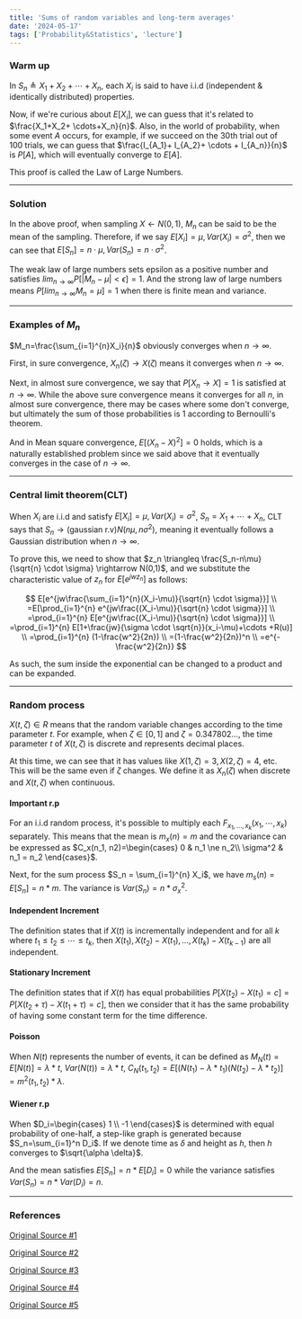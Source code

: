 ```yaml
---
title: 'Sums of random variables and long-term averages'
date: '2024-05-17'
tags: ['Probability&Statistics', 'lecture']
---
```


### Warm up

In $S_n \triangleq X_1 + X_2 + \cdots + X_n$, each $X_i$ is said to have i.i.d (independent & identically distributed) properties.

Now, if we're curious about $E[X_i]$, we can guess that it's related to $\frac{X_1+X_2+ \cdots+X_n}{n}$. Also, in the world of probability, when some event $A$ occurs, for example, if we succeed on the 30th trial out of 100 trials, we can guess that $\frac{I_{A_1}+ I_{A_2}+ \cdots + I_{A_n}}{n}$ is $P[A]$, which will eventually converge to $E[A]$.

This proof is called the Law of Large Numbers.

---

### Solution

In the above proof, when sampling $X \leftarrow N(0,1)$, $M_n$ can be said to be the mean of the sampling. Therefore, if we say $E[X_i]=\mu, Var(X_i)=\sigma^2$, then we can see that $E[S_n]=n \cdot \mu, Var(S_n)=n \cdot \sigma^2$.

The weak law of large numbers sets epsilon as a positive number and satisfies $lim_{n \rightarrow \infty} P[|M_n - \mu| < \epsilon]=1$. And the strong law of large numbers means $P[lim_{n \rightarrow \infty} M_n = \mu]=1$ when there is finite mean and variance.

---

### Examples of $M_n$

$M_n=\frac{\sum_{i=1}^{n}X_i}{n}$ obviously converges when $n \rightarrow \infty$.

First, in sure convergence, $X_n(\zeta) \rightarrow X(\zeta)$ means it converges when $n \rightarrow \infty$.

Next, in almost sure convergence, we say that $P[X_n \rightarrow X]=1$ is satisfied at $n \rightarrow \infty$. While the above sure convergence means it converges for all $n$, in almost sure convergence, there may be cases where some don't converge, but ultimately the sum of those probabilities is 1 according to Bernoulli's theorem.

And in Mean square convergence, $E[(X_n-X)^2]=0$ holds, which is a naturally established problem since we said above that it eventually converges in the case of $n \rightarrow \infty$.

---

### Central limit theorem(CLT)

When $X_i$ are i.i.d and satisfy $E[X_i]=\mu, Var(X_i)=\sigma^2$, $S_n=X_1+\cdots+X_n$, CLT says that $S_n \rightarrow \text{(gaussian r.v)} N(n\mu, n\sigma^2)$, meaning it eventually follows a Gaussian distribution when $n \rightarrow \infty$.

To prove this, we need to show that $z_n \triangleq \frac{S_n-n\mu}{\sqrt{n} \cdot \sigma} \rightarrow N(0,1)$, and we substitute the characteristic value of $z_n$ for $E[e^{jwz_n}]$ as follows:

$$
E[e^{jw\frac{\sum_{i=1}^{n}(X_i-\mu)}{\sqrt{n} \cdot \sigma}}] \\
=E[\prod_{i=1}^{n} e^{jw\frac{(X_i-\mu)}{\sqrt{n} \cdot \sigma}}] \\
=\prod_{i=1}^{n} E[e^{jw\frac{(X_i-\mu)}{\sqrt{n} \cdot \sigma}}] \\
=\prod_{i=1}^{n} E[1+\frac{jw}{\sigma \cdot \sqrt{n}}(x_i-\mu)+\cdots +R(u)] \\
=\prod_{i=1}^{n} (1-\frac{w^2}{2n}) \\
=(1-\frac{w^2}{2n})^n \\
=e^{-\frac{w^2}{2n}}
$$

As such, the sum inside the exponential can be changed to a product and can be expanded.

---

### Random process

$X(t, \zeta) \in R$ means that the random variable changes according to the time parameter $t$. For example, when $\zeta \in [0, 1]$ and $\zeta=0.347802...$, the time parameter $t$ of $X(t,\zeta)$ is discrete and represents decimal places.

At this time, we can see that it has values like $X(1,\zeta)=3, X(2, \zeta)=4$, etc. This will be the same even if $\zeta$ changes. We define it as $X_n(\zeta)$ when discrete and $X(t,\zeta)$ when continuous.

#### Important r.p

For an i.i.d random process, it's possible to multiply each $F_{x_1, \dots, x_k}(x_1, \cdots, x_k)$ separately. This means that the mean is $m_x(n)=m$ and the covariance can be expressed as $C_x(n_1, n2)=\begin{cases} 0 & n_1 \ne n_2\\ \sigma^2 & n_1 = n_2 \end{cases}$.

Next, for the sum process $S_n = \sum_{i=1}^{n} X_i$, we have $m_s(n)=E[S_n]=n*m$. The variance is $Var(S_n)=n*\sigma^2_x$.

#### Independent Increment

The definition states that if $X(t)$ is incrementally independent and for all $k$ where $t_1 \le t_2 \le \cdots \le t_k$, then $X(t_1), X(t_2)-X(t_1), \dots, X(t_k)-X(t_{k-1})$ are all independent.

#### Stationary Increment

The definition states that if $X(t)$ has equal probabilities $P[X(t_2)-X(t_1)=c]=P[X(t_2+\tau)-X(t_1+\tau)=c]$, then we consider that it has the same probability of having some constant term for the time difference.

#### Poisson

When $N(t)$ represents the number of events, it can be defined as $M_N(t)=E[N(t)]=\lambda*t$, $Var(N(t))=\lambda*t$, $C_N(t_1, t_2)=E[(N(t_1)-\lambda*t_1)(N(t_2)-\lambda*t_2)]=m^2(t_1, t_2)*\lambda$.

#### Wiener r.p

When $D_i=\begin{cases} 1 \\ -1 \end{cases}$ is determined with equal probability of one-half, a step-like graph is generated because $S_n=\sum_{i=1}^n D_i$. If we denote time as $\delta$ and height as $h$, then $h$ converges to $\sqrt{\alpha \delta}$.

And the mean satisfies $E[S_n]=n*E[D_i]=0$ while the variance satisfies $Var(S_n)=n*Var(D_i)=n$.

---

### References

[Original Source #1](https://www.youtube.com/watch?v=Kjhvx1z3TjM&list=PL48-12jNeoLp-yn6k8bRTVdyYyJkALSvu&index=17)

[Original Source #2](https://www.youtube.com/watch?v=tPoZcVAVJF8&list=PL48-12jNeoLp-yn6k8bRTVdyYyJkALSvu&index=18)

[Original Source #3](https://www.youtube.com/watch?v=vK7RjVR_Pl0&list=PL48-12jNeoLp-yn6k8bRTVdyYyJkALSvu&index=19)

[Original Source #4](https://www.youtube.com/watch?v=PXxzc92MMaw&list=PL48-12jNeoLp-yn6k8bRTVdyYyJkALSvu&index=20)

[Original Source #5](https://www.youtube.com/watch?v=nPApzzftm5I&list=PL48-12jNeoLp-yn6k8bRTVdyYyJkALSvu&index=21)


